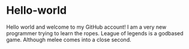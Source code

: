 # Hello-world
Hello world and welcome to my GitHub account! I am a very new programmer trying to learn the ropes.
League of legends is a godbased game.
Although melee comes into a close second.
